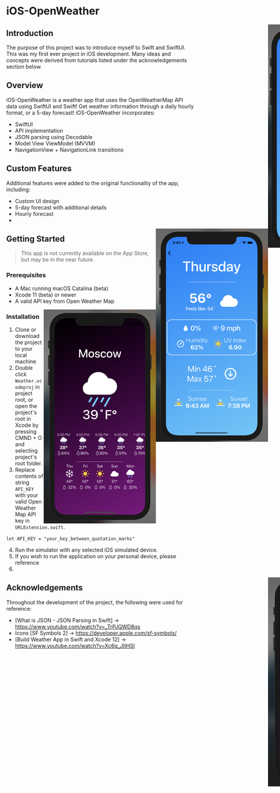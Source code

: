 # iOS-OpenWeather

<div style="width: 1000px; height 600px;"><img src="ScreenShotDay1.png" width="30%" height="30%" align="right"></div>

## Introduction
The purpose of this project was to introduce myself to Swift and SwiftUI. This was my first ever project in iOS development. Many ideas and concepts were derived from tutorials listed under the acknowledgements section below. 

## Overview

iOS-OpenWeather is a weather app that uses the OpenWeatherMap API data using SwiftUI and Swift! 
Get weather information through a daily hourly format, or a 5-day forecast! iOS-OpenWeather incorporates:

- SwiftUI
- API implementation
- JSON parsing using Decodable
- Model View ViewModel (MVVM)
- NavigationView + NavigationLink transitions


## Custom Features

Additional features were added to the original functionality of the app, including:

- Custom UI design
- 5-day forecast with additional details
- Hourly forecast
- 
<div style="width: 1000px; height 600px;"><img src="ScreenShotDay2.png" width="30%" height="30%" align="right"></div>

## Getting Started

> This app is not currently available on the App Store, but may be in the near future.

### Prerequisites

- A Mac running macOS Catalina (beta)
- Xcode 11 (beta) or newer
- A valid API key from Open Weather Map


<div style="width: 1000px; height 600px;"><img src="ScreenShotNight1.png" width="30%" height="30%" align="right"></div>

### Installation

1. Clone or download the project to your local machine
2. Double click `Weather.xcodeproj` in project root, or open the project's root in Xcode by pressing CMND + O and selecting project's root folder. 
3. Replace contents of string `API_KEY` with your valid Open Weather Map API key in `URLExtension.swift`. 

```
let API_KEY = "your_key_between_quotation_marks"
```

4. Run the simulator with any selected iOS simulated device.
5. If you wish to run the application on your personal device, please reference 
6. 
<div style="width: 1000px; height 600px;"><img src="ScreenShotNight2.png" width="30%" height="30%" align="right"></div>


## Acknowledgements

Throughout the development of the project, the following were used for reference:

- [What is JSON - JSON Parsing in Swift] -> https://www.youtube.com/watch?v=_TrPJQWD8qs
- Icons [SF Symbols 2] -> https://developer.apple.com/sf-symbols/
- [Build Weather App in Swift and Xcode 12] -> https://www.youtube.com/watch?v=Xc6q_JltHSI
